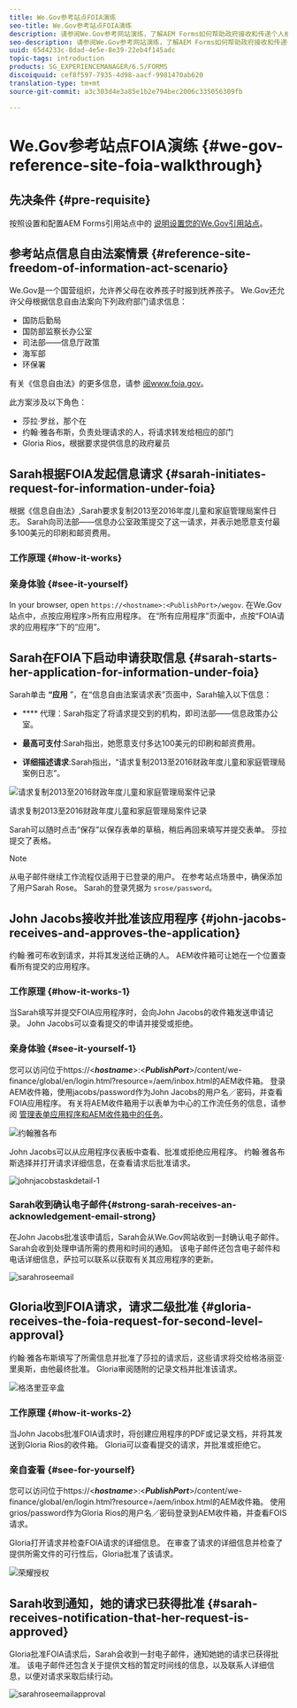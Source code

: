 ```yaml
---
title: We.Gov参考站点FOIA演练
seo-title: We.Gov参考站点FOIA演练
description: 请参阅We.Gov参考网站演练，了解AEM Forms如何帮助政府接收和传递个人根据《信息自由法》要求提供的信息。
seo-description: 请参阅We.Gov参考网站演练，了解AEM Forms如何帮助政府接收和传递个人根据《信息自由法》要求提供的信息。
uuid: 65d4233c-8dad-4e5e-8e39-22eb4f145adc
topic-tags: introduction
products: SG_EXPERIENCEMANAGER/6.5/FORMS
discoiquuid: cef8f597-7935-4d98-aacf-9981470ab620
translation-type: tm+mt
source-git-commit: a3c303d4e3a85e1b2e794bec2006c335056309fb

---
```



# We.Gov参考站点FOIA演练 {#we-gov-reference-site-foia-walkthrough}

## 先决条件 {#pre-requisite}

按照设置和配置AEM Forms引用站点中的 [说明设置您的We.Gov引用站点](/help/forms/using/setup-reference-sites.md)。

## 参考站点信息自由法案情景 {#reference-site-freedom-of-information-act-scenario}

We.Gov是一个国营组织，允许养父母在收养孩子时报到抚养孩子。 We.Gov还允许父母根据信息自由法案向下列政府部门请求信息：

* 国防后勤局
* 国防部监察长办公室
* 司法部——信息厅政策
* 海军部
* 环保署

有关《信息自由法》的更多信息，请参 [阅www.foia.gov](https://www.foia.gov)。

此方案涉及以下角色：

* 莎拉·罗丝，那个在
* 约翰·雅各布斯，负责处理请求的人，将请求转发给相应的部门
* Gloria Rios，根据要求提供信息的政府雇员

## Sarah根据FOIA发起信息请求 {#sarah-initiates-request-for-information-under-foia}

根据《信息自由法》,Sarah要求复制2013至2016年度儿童和家庭管理局案件日志。 Sarah向司法部——信息办公室政策提交了这一请求，并表示她愿意支付最多100美元的印刷和邮资费用。

### 工作原理 {#how-it-works}

### 亲身体验 {#see-it-yourself}

In your browser, open `https://<hostname>:<PublishPort>/wegov`. 在We.Gov站点中，点按应用程序>所有应用程序。 在“所有应用程序”页面中，点按“FOIA请求的应用程序”下的“应用”。

## Sarah在FOIA下启动申请获取信息 {#sarah-starts-her-application-for-information-under-foia}

Sarah单击 **“应用** ”，在“信息自由法案请求表”页面中，Sarah输入以下信息：

* **** 代理：Sarah指定了将请求提交到的机构，即司法部——信息政策办公室。

* **最高可支付**:Sarah指出，她愿意支付多达100美元的印刷和邮资费用。
* **详细描述请求**:Sarah指出，“请求复制2013至2016财政年度儿童和家庭管理局案例日志”。

![请求复制2013至2016财政年度儿童和家庭管理局案件记录](assets/sarahfiosform.png)

请求复制2013至2016财政年度儿童和家庭管理局案件记录

Sarah可以随时点击“保存”以保存表单的草稿，稍后再回来填写并提交表单。 莎拉提交了表格。

>[!NOTE]
>
>从电子邮件继续工作流程仅适用于已登录的用户。 在参考站点场景中，确保添加了用户Sarah Rose。 Sarah的登录凭据为 `srose/password`。

## John Jacobs接收并批准该应用程序 {#john-jacobs-receives-and-approves-the-application}

约翰·雅可布收到请求，并将其发送给正确的人。 AEM收件箱可让她在一个位置查看所有提交的应用程序。

### 工作原理 {#how-it-works-1}

当Sarah填写并提交FOIA应用程序时，会向John Jacobs的收件箱发送申请记录。 John Jacobs可以查看提交的申请并接受或拒绝。

### 亲身体验 {#see-it-yourself-1}

您可以访问位于https://&lt;***hostname***>:&lt;***PublishPort***>/content/we-finance/global/en/login.html?resource=/aem/inbox.html的AEM收件箱。 登录AEM收件箱，使用jacobs/password作为John Jacobs的用户名／密码，并查看FOIA应用程序。 有关将AEM收件箱用于以表单为中心的工作流任务的信息，请参阅 [管理表单应用程序和AEM收件箱中的任务](/help/forms/using/manage-applications-inbox.md)。

![约翰雅各布](assets/johnjacobs.png)

John Jacobs可以从应用程序仪表板中查看、批准或拒绝应用程序。 约翰·雅各布斯选择并打开请求详细信息，在查看请求后批准请求。

![johnjacobstaskdetail-1](assets/johnjacobstaskdetail-1.png)

### <strong>Sarah收到确认电子邮件</strong>{#strong-sarah-receives-an-acknowledgement-email-strong}

在John Jacobs批准该申请后，Sarah会从We.Gov网站收到一封确认电子邮件。 Sarah会收到处理申请所需的费用和时间的通知。 该电子邮件还包含电子邮件和电话详细信息，萨拉可以联系以获取有关其应用程序的更新。

![sarahroseemail](assets/sarahroseemail.png)

## Gloria收到FOIA请求，请求二级批准 {#gloria-receives-the-foia-request-for-second-level-approval}

约翰·雅各布斯填写了所需信息并批准了莎拉的请求后，这些请求将交给格洛丽亚·里奥斯，由他最终批准。 Gloria审阅随附的记录文档并批准该请求。

![格洛里亚辛盒](assets/gloriariosinbox.png)

### 工作原理 {#how-it-works-2}

当John Jacobs批准FOIA请求时，将创建应用程序的PDF或记录文档，并将其发送到Gloria Rios的收件箱。 Gloria可以查看提交的请求，并批准或拒绝它。

### 亲自查看 {#see-for-yourself}

您可以访问位于https://&lt;***hostname***>:&lt;***PublishPort***>/content/we-finance/global/en/login.html?resource=/aem/inbox.html的AEM收件箱。 使用grios/password作为Gloria Rios的用户名／密码登录到AEM收件箱，并查看FOIS请求。

Gloria打开请求并检查FOIA请求的详细信息。 在审查了请求的详细信息并检查了提供所需文件的可行性后，Gloria批准了该请求。

![荣耀授权](assets/gloriariosapproves.png)

## Sarah收到通知，她的请求已获得批准 {#sarah-receives-notification-that-her-request-is-approved}

Gloria批准FOIA请求后，Sarah会收到一封电子邮件，通知她她的请求已获得批准。 该电子邮件还包含关于提供文档的暂定时间线的信息，以及联系人详细信息，以便对请求采取后续行动。

![sarahroseemailapproval](assets/sarahroseemailapproval.png)

